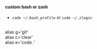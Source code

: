 #### custom bash or zash

- `code ~/.bash_profile` or `code ~/.zlogin`

<br />
alias g='git'
<br />
alias c='clear'
<br />
alias e='code .'